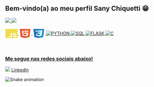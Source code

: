 ## Bem-vindo(a) ao meu perfil Sany Chiquetti 😁

 <div>
   <a href="https://github.com/sanychiquetti">
   <img height="180em" src="https://github-readme-stats.vercel.app/api?username=sanychiquetti&show_icons=true&theme=radical&include_all_commits=true&count_private=true"/>
   <img height="180em" src="https://github-readme-stats.vercel.app/api/top-langs/?username=sanychiquetti&layout=compact&langs_count=6&theme=radical"/>

</div>
<div style="display: inline_block"><br>
  <img align="center" alt="Js" height="30" width="40" src="https://raw.githubusercontent.com/devicons/devicon/master/icons/javascript/javascript-plain.svg">
  <img align="center" alt="HTML" height="30" width="40" src="https://raw.githubusercontent.com/devicons/devicon/master/icons/html5/html5-original.svg">
  <img align="center" alt="CSS" height="30" width="40" src="https://raw.githubusercontent.com/devicons/devicon/master/icons/css3/css3-original.svg">
  <img align="center" alt="PYTHON" height="30" width="40" src="https://cdn.jsdelivr.net/gh/devicons/devicon/icons/python/python-original.svg" />
  <img align="center" alt="SQL" height="30" width="40" src="https://cdn.jsdelivr.net/gh/devicons/devicon/icons/microsoftsqlserver/microsoftsqlserver-plain.svg" />
  <img align="center" alt="FLASK" height="30" width="40" src="https://cdn.jsdelivr.net/gh/devicons/devicon/icons/flask/flask-original.svg" />
  <img align="center" alt="C" height="30" width="40" src="https://cdn.jsdelivr.net/gh/devicons/devicon/icons/c/c-original.svg" />
          
</div>
 
 <br>
 
 <br>
 
  ### Me segue nas redes sociais abaixo!
 
<div> 
 <a href="https://discord.gg/Sany#1936" target="_blank"><img src="https://img.shields.io/badge/Discord-7289DA?style=for-the-badge&logo=discord&logoColor=white" target="_blank"></a> 
 <a href="https://www.linkedin.com/in/sany-chiquetti-garcia-63078ab7/"<img src="https://img.shields.io/badge/-LinkedIn-%230077B5?style=for-the-badge&logo=linkedin&logoColor=white" target="_blank" class="linkedin">LinkedIn</a>

 ![Snake animation](https://github.com/devemdobro/devemdobro/blob/output/github-contribution-grid-snake.svg)

